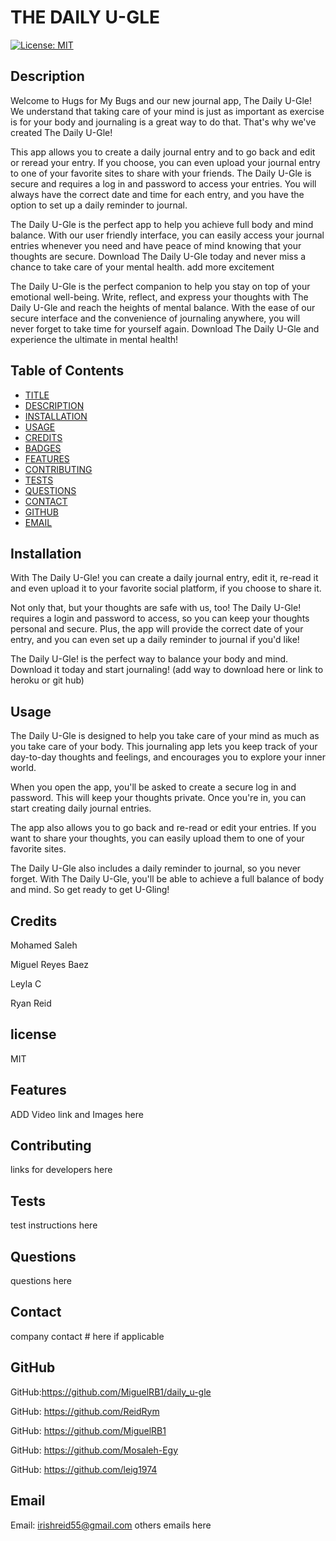 # THE DAILY U-GLE
[![License: MIT](https://img.shields.io/badge/License-MIT-yellow.svg)](https://opensource.org/licenses/MIT)


## Description
Welcome to Hugs for My Bugs and our new journal app, The Daily U-Gle! We understand that taking care of your mind is just as important as exercise is for your body and journaling is a great way to do that. That's why we've created The Daily U-Gle! 

This app allows you to create a daily journal entry and to go back and edit or reread your entry. If you choose, you can even upload your journal entry to one of your favorite sites to share with your friends. The Daily U-Gle is secure and requires a log in and password to access your entries. You will always have the correct date and time for each entry, and you have the option to set up a daily reminder to journal. 

The Daily U-Gle is the perfect app to help you achieve full body and mind balance. With our user friendly interface, you can easily access your journal entries whenever you need and have peace of mind knowing that your thoughts are secure. Download The Daily U-Gle today and never miss a chance to take care of your mental health.
add more excitement 

The Daily U-Gle is the perfect companion to help you stay on top of your emotional well-being. Write, reflect, and express your thoughts with The Daily U-Gle and reach the heights of mental balance. With the ease of our secure interface and the convenience of journaling anywhere, you will never forget to take time for yourself again. Download The Daily U-Gle and experience the ultimate in mental health!




## Table of Contents

* [TITLE](#title)
* [DESCRIPTION](#description)
* [INSTALLATION](#installation)
* [USAGE](#usage)
* [CREDITS](#credits)
* [BADGES](#badges)
* [FEATURES](#features)
* [CONTRIBUTING](#contributing)
* [TESTS](#tests)
* [QUESTIONS](#questions)
* [CONTACT](#contact)
* [GITHUB](#github)
* [EMAIL](#email)





## Installation
 With The Daily U-Gle! you can create a daily journal entry, edit it, re-read it and even upload it to your favorite social platform, if you choose to share it. 

Not only that, but your thoughts are safe with us, too! The Daily U-Gle! requires a login and password to access, so you can keep your thoughts personal and secure. Plus, the app will provide the correct date of your entry, and you can even set up a daily reminder to journal if you'd like! 

The Daily U-Gle! is the perfect way to balance your body and mind. Download it today and start journaling!
(add way to download here or link to heroku or git hub)


## Usage
The Daily U-Gle is designed to help you take care of your mind as much as you take care of your body. This journaling app lets you keep track of your day-to-day thoughts and feelings, and encourages you to explore your inner world. 

When you open the app, you'll be asked to create a secure log in and password. This will keep your thoughts private. Once you're in, you can start creating daily journal entries.

The app also allows you to go back and re-read or edit your entries. If you want to share your thoughts, you can easily upload them to one of your favorite sites.

The Daily U-Gle also includes a daily reminder to journal, so you never forget. With The Daily U-Gle, you'll be able to achieve a full balance of body and mind. So get ready to get U-Gling!

## Credits
Mohamed Saleh 

Miguel Reyes Baez

Leyla C

Ryan Reid


## license
MIT



## Features  
ADD Video link and Images here

## Contributing
links for developers here


## Tests  
test instructions here


## Questions
questions here


## Contact
company contact # here if applicable


## GitHub
GitHub:https://github.com/MiguelRB1/daily_u-gle

GitHub: https://github.com/ReidRym

GitHub: https://github.com/MiguelRB1

GitHub: https://github.com/Mosaleh-Egy

GitHub: https://github.com/leig1974




## Email
Email: irishreid55@gmail.com
others emails here
